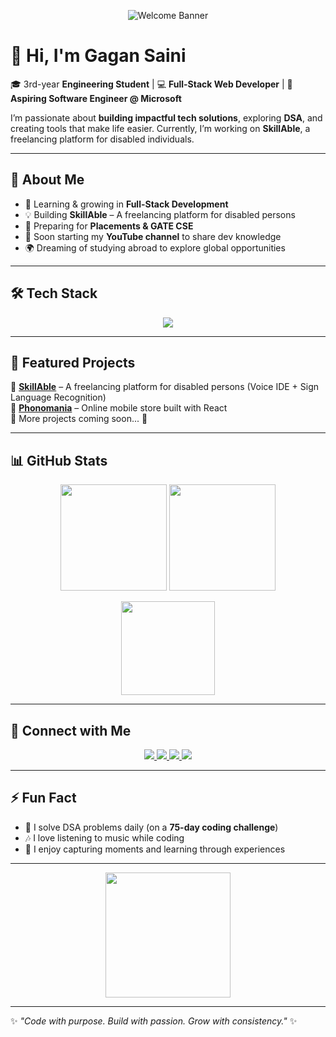 <!-- Profile Banner -->
<p align="center">
  <img src="https://raw.githubusercontent.com/halfrost/halfrost/master/icons/header_.png" alt="Welcome Banner" />
</p>

# 👋 Hi, I'm Gagan Saini  

🎓 3rd-year **Engineering Student** | 💻 **Full-Stack Web Developer** | 🚀 **Aspiring Software Engineer @ Microsoft**  

I’m passionate about **building impactful tech solutions**, exploring **DSA**, and creating tools that make life easier. Currently, I’m working on **SkillAble**, a freelancing platform for disabled individuals.  

---

## 🚀 About Me  
- 🌱 Learning & growing in **Full-Stack Development**  
- 💡 Building **SkillAble** – A freelancing platform for disabled persons  
- 🎯 Preparing for **Placements & GATE CSE**  
- 🎥 Soon starting my **YouTube channel** to share dev knowledge  
- 🌍 Dreaming of studying abroad to explore global opportunities  

---

## 🛠️ Tech Stack  

<p align="center">
  <img src="https://skillicons.dev/icons?i=html,css,js,react,tailwind,nodejs,express,mongodb,java,cpp,c,git,github" />
</p>

---

## 📌 Featured Projects  
🔹 **[SkillAble](#)** – A freelancing platform for disabled persons (Voice IDE + Sign Language Recognition)  
🔹 **[Phonomania](#)** – Online mobile store built with React  
🔹 More projects coming soon... 🚀  

---

## 📊 GitHub Stats  

<p align="center">
  <img src="https://github-readme-stats.vercel.app/api?username=gagan-saini&show_icons=true&theme=radical" height="170"/>
  <img src="https://github-readme-streak-stats.herokuapp.com/?user=gagan-saini&theme=radical" height="170"/>
</p>

<p align="center">
  <img src="https://github-readme-stats.vercel.app/api/top-langs/?username=gagan-saini&layout=compact&theme=radical" height="150"/>
</p>

---

## 🤝 Connect with Me  

<p align="center">
  <a href="https://linkedin.com/in/your-link" target="_blank">
    <img src="https://img.shields.io/badge/LinkedIn-0A66C2?style=for-the-badge&logo=linkedin&logoColor=white"/>
  </a>
  <a href="https://twitter.com/your-handle" target="_blank">
    <img src="https://img.shields.io/badge/Twitter-1DA1F2?style=for-the-badge&logo=twitter&logoColor=white"/>
  </a>
  <a href="mailto:gagansaini@example.com">
    <img src="https://img.shields.io/badge/Gmail-D14836?style=for-the-badge&logo=gmail&logoColor=white"/>
  </a>
  <a href="https://github.com/gagan-saini" target="_blank">
    <img src="https://img.shields.io/badge/GitHub-333?style=for-the-badge&logo=github&logoColor=white"/>
  </a>
</p>

---

## ⚡ Fun Fact  


- 🔢 I solve DSA problems daily (on a **75-day coding challenge**)  
- 🎶 I love listening to music while coding  
- 📸 I enjoy capturing moments and learning through experiences  

---

<p align="center">
  <img src="https://raw.githubusercontent.com/abhisheknaiidu/abhisheknaiidu/master/code.gif" height="200"/>
</p>

---

✨ *"Code with purpose. Build with passion. Grow with consistency."* ✨
